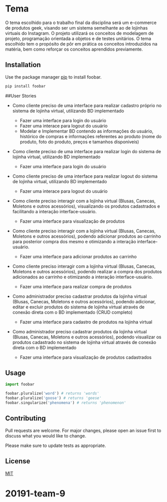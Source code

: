 # Tema

O tema escolhido para o trabalho final da disciplina será um e-commerce de produtos geek, visando ser um sistema semelhante ao de lojinhas virtuais do Instagram. O projeto utilizará os conceitos de modelagem de projeto, programação orientada a objetos e de testes unitários. O tema escolhido tem o propósito de pôr em prática os conceitos introduzidos na matéria, bem como reforçar os conceitos aprendidos previamente.

## Installation

Use the package manager [pip](https://pip.pypa.io/en/stable/) to install foobar.

```bash
pip install foobar
```

##User Stories
 -  Como cliente preciso de uma interface para realizar cadastro próprio no sistema de lojinha virtual, utilizando BD implementado
	- Fazer uma interface para login do usuário
	- Fazer uma interace para logout do usuário
	- Modelar e Implementar BD contendo as informações do usuário, histórico de compras e informações referentes ao produto (nome do produto, foto do produto, preços e tamanhos disponíveis)

 -  Como cliente preciso de uma interface para realizar login do sistema de lojinha virtual, utilizando BD implementado
	- Fazer uma interface para login do usuário
 
-  Como cliente preciso de uma interface para realizar logout do sistema de lojinha virtual, utilizando BD implementado
	- Fazer uma interace para logout do usuário

 -  Como cliente preciso interagir com a lojinha virtual (Blusas, Canecas, Moletons e outros acessórios), visualizando os produtos cadastrados e facilitando a interação interface-usuário.
	- Fazer uma interface para visualização de produtos

-  Como cliente preciso interagir com a lojinha virtual (Blusas, Canecas, Moletons e outros acessórios), podendo adicionar produtos ao carrinho para posterior compra dos mesmo e otimizando a interação interface-usuário.
	- Fazer uma interface para adicionar produtos ao carrinho

-  Como cliente preciso interagir com a lojinha virtual (Blusas, Canecas, Moletons e outros acessórios), podendo realizar a compra dos produtos adicionados ao carrinho e otimizando a interação interface-usuário.
	- Fazer uma interface para realizar compra de produtos

-  Como administrador preciso cadastrar produtos da lojinha virtual (Blusas, Canecas, Moletons e outros acessórios), podendo adicionar, editar e excluir produtos do sistema de lojinha virtual através de conexão direta com o BD implementado (CRUD completo) 
	- Fazer uma interface para cadastro de produtos na lojinha virtual

-  Como administrador preciso cadastrar produtos da lojinha virtual (Blusas, Canecas, Moletons e outros acessórios), podendo visualizar os produtos cadastrado no sistema de lojinha virtual através de conexão direta com o BD implementado
	- Fazer uma interface para visualização de produtos cadastrados

## Usage

```python
import foobar

foobar.pluralize('word') # returns 'words'
foobar.pluralize('goose') # returns 'geese'
foobar.singularize('phenomena') # returns 'phenomenon'
```

## Contributing
Pull requests are welcome. For major changes, please open an issue first to discuss what you would like to change.

Please make sure to update tests as appropriate.

## License
[MIT](https://choosealicense.com/licenses/mit/)
# 20191-team-9
